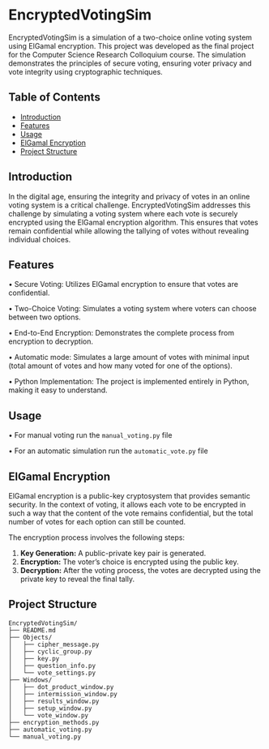 # EncryptedVotingSim

EncryptedVotingSim is a simulation of a two-choice online voting system using ElGamal encryption. This project was developed as the final project for the Computer Science Research Colloquium course. The simulation demonstrates the principles of secure voting, ensuring voter privacy and vote integrity using cryptographic techniques.


## Table of Contents
- [Introduction](#introduction)
- [Features](#features)
- [Usage](#usage)
- [ElGamal Encryption](#elgamal-encryption)
- [Project Structure](#project-structure)


## Introduction

In the digital age, ensuring the integrity and privacy of votes in an online voting system is a critical challenge. EncryptedVotingSim addresses this challenge by simulating a voting system where each vote is securely encrypted using the ElGamal encryption algorithm. This ensures that votes remain confidential while allowing the tallying of votes without revealing individual choices.


## Features

•	Secure Voting: Utilizes ElGamal encryption to ensure that votes are confidential.

•	Two-Choice Voting: Simulates a voting system where voters can choose between two options.

•	End-to-End Encryption: Demonstrates the complete process from encryption to decryption.

•	Automatic mode: Simulates a large amount of votes with minimal input (total amount of votes and how many voted for one of the options).

•	Python Implementation: The project is implemented entirely in Python, making it easy to understand.


## Usage

•	For manual voting run the `manual_voting.py` file

•	For an automatic simulation run the `automatic_vote.py` file


## ElGamal Encryption

ElGamal encryption is a public-key cryptosystem that provides semantic security. In the context of voting, it allows each vote to be encrypted in such a way that the content of the vote remains confidential, but the total number of votes for each option can still be counted.

The encryption process involves the following steps:


1.	**Key Generation:** A public-private key pair is generated.
2.	**Encryption:** The voter’s choice is encrypted using the public key.
3.	**Decryption:** After the voting process, the votes are decrypted using the private key to reveal the final tally.


## Project Structure
```
EncryptedVotingSim/
├── README.md
├── Objects/
│   ├── cipher_message.py
│   ├── cyclic_group.py
│   ├── key.py
│   ├── question_info.py
│   └── vote_settings.py
├── Windows/
│   ├── dot_product_window.py
│   ├── intermission_window.py
│   ├── results_window.py
│   ├── setup_window.py
│   └── vote_window.py
├── encryption_methods.py
├── automatic_voting.py
└── manual_voting.py
```
